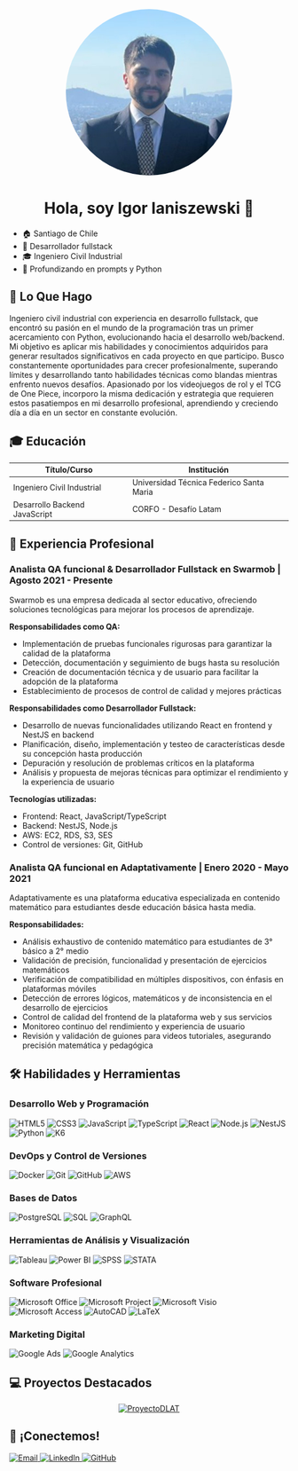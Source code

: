 <div align="center">  
  <picture>
    <img width="300" height="300" src="assets/1736123357395.png" alt="Foto de perfil" style="border-radius: 50%; object-fit: cover;" />  
  </picture>
</div>

# <div align="center">Hola, soy Igor Ianiszewski 👋</div>

- 🏠 Santiago de Chile
- 💼 Desarrollador fullstack
- 🎓 Ingeniero Civil Industrial
- 🌱 Profundizando en prompts y Python

## 🚀 Lo Que Hago

Ingeniero civil industrial con experiencia en desarrollo fullstack, que encontró su pasión en el mundo de la programación tras un primer acercamiento con Python, evolucionando hacia el desarrollo web/backend. Mi objetivo es aplicar mis habilidades y conocimientos adquiridos para generar resultados significativos en cada proyecto en que participo. Busco constantemente oportunidades para crecer profesionalmente, superando límites y desarrollando tanto habilidades técnicas como blandas mientras enfrento nuevos desafíos. Apasionado por los videojuegos de rol y el TCG de One Piece, incorporo la misma dedicación y estrategia que requieren estos pasatiempos en mi desarrollo profesional, aprendiendo y creciendo día a día en un sector en constante evolución.

## 🎓 Educación

| Título/Curso                  | Institución                              |
| ----------------------------- | ---------------------------------------- |
| Ingeniero Civil Industrial    | Universidad Técnica Federico Santa Maria |
| Desarrollo Backend JavaScript | CORFO - Desafío Latam                    |

## 💼 Experiencia Profesional

### Analista QA funcional & Desarrollador Fullstack en Swarmob | Agosto 2021 - Presente

Swarmob es una empresa dedicada al sector educativo, ofreciendo soluciones tecnológicas para mejorar los procesos de aprendizaje.

**Responsabilidades como QA:**

- Implementación de pruebas funcionales rigurosas para garantizar la calidad de la plataforma
- Detección, documentación y seguimiento de bugs hasta su resolución
- Creación de documentación técnica y de usuario para facilitar la adopción de la plataforma
- Establecimiento de procesos de control de calidad y mejores prácticas

**Responsabilidades como Desarrollador Fullstack:**

- Desarrollo de nuevas funcionalidades utilizando React en frontend y NestJS en backend
- Planificación, diseño, implementación y testeo de características desde su concepción hasta producción
- Depuración y resolución de problemas críticos en la plataforma
- Análisis y propuesta de mejoras técnicas para optimizar el rendimiento y la experiencia de usuario

**Tecnologías utilizadas:**

- Frontend: React, JavaScript/TypeScript
- Backend: NestJS, Node.js
- AWS: EC2, RDS, S3, SES
- Control de versiones: Git, GitHub

### Analista QA funcional en Adaptativamente | Enero 2020 - Mayo 2021

Adaptativamente es una plataforma educativa especializada en contenido matemático para estudiantes desde educación básica hasta media.

**Responsabilidades:**

- Análisis exhaustivo de contenido matemático para estudiantes de 3° básico a 2° medio
- Validación de precisión, funcionalidad y presentación de ejercicios matemáticos
- Verificación de compatibilidad en múltiples dispositivos, con énfasis en plataformas móviles
- Detección de errores lógicos, matemáticos y de inconsistencia en el desarrollo de ejercicios
- Control de calidad del frontend de la plataforma web y sus servicios
- Monitoreo continuo del rendimiento y experiencia de usuario
- Revisión y validación de guiones para videos tutoriales, asegurando precisión matemática y pedagógica

## 🛠️ Habilidades y Herramientas

### Desarrollo Web y Programación

<p align="left">
  <img src="https://img.shields.io/badge/HTML5-E34F26?style=for-the-badge&logo=html5&logoColor=white" alt="HTML5"/>
  <img src="https://img.shields.io/badge/CSS3-1572B6?style=for-the-badge&logo=css3&logoColor=white" alt="CSS3"/>
  <img src="https://img.shields.io/badge/JavaScript-F7DF1E?style=for-the-badge&logo=javascript&logoColor=black" alt="JavaScript"/>
  <img src="https://img.shields.io/badge/TypeScript-3178C6?style=for-the-badge&logo=typescript&logoColor=white" alt="TypeScript"/>
  <img src="https://img.shields.io/badge/React-61DAFB?style=for-the-badge&logo=react&logoColor=black" alt="React"/>
  <img src="https://img.shields.io/badge/Node.js-339933?style=for-the-badge&logo=nodedotjs&logoColor=white" alt="Node.js"/>
  <img src="https://img.shields.io/badge/NestJS-E0234E?style=for-the-badge&logo=nestjs&logoColor=white" alt="NestJS"/>
  <img src="https://img.shields.io/badge/Python-3776AB?style=for-the-badge&logo=python&logoColor=white" alt="Python"/>
  <img src="https://img.shields.io/badge/K6-7D64FF?style=for-the-badge&logo=k6&logoColor=white" alt="K6"/>
</p>

### DevOps y Control de Versiones

<p align="left">
  <img src="https://img.shields.io/badge/Docker-2496ED?style=for-the-badge&logo=docker&logoColor=white" alt="Docker"/>
  <img src="https://img.shields.io/badge/Git-F05032?style=for-the-badge&logo=git&logoColor=white" alt="Git"/>
  <img src="https://img.shields.io/badge/GitHub-181717?style=for-the-badge&logo=github&logoColor=white" alt="GitHub"/>
  <img src="https://img.shields.io/badge/AWS-232F3E?style=for-the-badge&logo=amazon-aws&logoColor=white" alt="AWS"/>
</p>

### Bases de Datos

<p align="left">
  <img src="https://img.shields.io/badge/PostgreSQL-316192?style=for-the-badge&logo=postgresql&logoColor=white" alt="PostgreSQL"/>
  <img src="https://img.shields.io/badge/SQL-4479A1?style=for-the-badge&logo=mysql&logoColor=white" alt="SQL"/>
  <img src="https://img.shields.io/badge/GraphQL-E10098?style=for-the-badge&logo=graphql&logoColor=white" alt="GraphQL"/>
</p>

### Herramientas de Análisis y Visualización

<p align="left">
  <img src="https://img.shields.io/badge/Tableau-E97627?style=for-the-badge&logo=tableau&logoColor=white" alt="Tableau"/>
  <img src="https://img.shields.io/badge/Power_BI-F2C811?style=for-the-badge&logo=powerbi&logoColor=black" alt="Power BI"/>
  <img src="https://img.shields.io/badge/SPSS-052FAD?style=for-the-badge&logo=ibm&logoColor=white" alt="SPSS"/>
  <img src="https://img.shields.io/badge/STATA-3776AB?style=for-the-badge&logo=stata&logoColor=white" alt="STATA"/>
</p>

### Software Profesional

<p align="left">
  <img src="https://img.shields.io/badge/Microsoft_Office-D83B01?style=for-the-badge&logo=microsoft-office&logoColor=white" alt="Microsoft Office"/>
  <img src="https://img.shields.io/badge/Microsoft_Project-217346?style=for-the-badge&logo=microsoft&logoColor=white" alt="Microsoft Project"/>
  <img src="https://img.shields.io/badge/Microsoft_Visio-3955A3?style=for-the-badge&logo=microsoft-visio&logoColor=white" alt="Microsoft Visio"/>
  <img src="https://img.shields.io/badge/Microsoft_Access-A4373A?style=for-the-badge&logo=microsoft-access&logoColor=white" alt="Microsoft Access"/>
  <img src="https://img.shields.io/badge/AutoCAD-0696D7?style=for-the-badge&logo=autodesk&logoColor=white" alt="AutoCAD"/>
  <img src="https://img.shields.io/badge/LaTeX-008080?style=for-the-badge&logo=latex&logoColor=white" alt="LaTeX"/>
</p>

### Marketing Digital

<p align="left">
  <img src="https://img.shields.io/badge/Google_Ads-4285F4?style=for-the-badge&logo=google-ads&logoColor=white" alt="Google Ads"/>
  <img src="https://img.shields.io/badge/Google_Analytics-E37400?style=for-the-badge&logo=google-analytics&logoColor=white" alt="Google Analytics"/>
</p>

<!-- ## 📊 Estadísticas de GitHub

<p align="center">
  <img src="https://github-readme-stats.vercel.app/api?username=igorianisz&show_icons=true&theme=radical&locale=es" alt="Estadísticas de GitHub" />
  <img src="https://github-readme-streak-stats.herokuapp.com/?user=igorianisz&theme=radical&locale=es" alt="Racha de GitHub" />
</p> -->

## 💻 Proyectos Destacados

<div align="center">
  <a href="https://github.com/Igorianisz/proyectoDLAT">
    <img src="https://github-readme-stats.vercel.app/api/pin/?username=igorianisz&repo=proyectoDLAT&theme=radical" alt="ProyectoDLAT" />
  </a>
</div>

## 🤝 ¡Conectemos!

<p align="left">
  <a href="mailto:igorianisz@gmail.com">
    <img src="https://img.shields.io/badge/Email-D14836?style=for-the-badge&logo=gmail&logoColor=white" alt="Email"/>
  </a>
  <a href="https://linkedin.com/in/igor-andr%C3%A9s-ianiszewski-sep%C3%BAlveda-19a899118/">
    <img src="https://img.shields.io/badge/LinkedIn-0077B5?style=for-the-badge&logo=linkedin&logoColor=white" alt="LinkedIn"/>
  </a>
  <a href="https://github.com/igorianisz">
    <img src="https://img.shields.io/badge/GitHub-100000?style=for-the-badge&logo=github&logoColor=white" alt="GitHub"/>
  </a>
</p>
